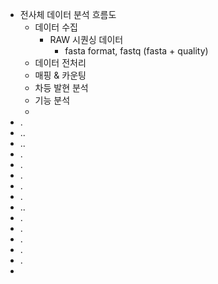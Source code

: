 - 전사체 데이터 분석 흐름도
	- 데이터 수집
		- RAW 시퀀싱 데이터
			- fasta format, fastq (fasta + quality)
	- 데이터 전처리
	- 매핑 & 카운팅
	- 차등 발현 분석
	- 기능 분석
	- 
- .
- ..
- ..
- .
- .
- .
- .
- .
- ..
- .
- .
- .
- .
- .
- 